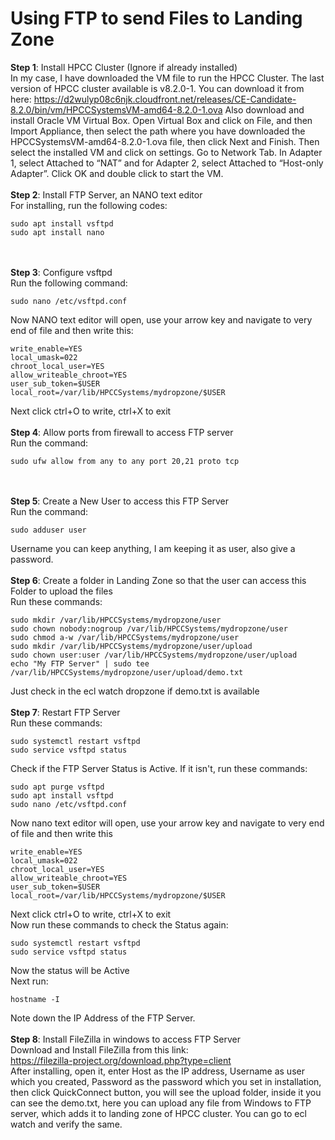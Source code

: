# Using FTP to send Files to Landing Zone

**Step 1**: Install HPCC Cluster (Ignore if already installed)<br>
In my case, I have downloaded the VM file to run the HPCC Cluster. The last version of HPCC cluster available is v8.2.0-1. You can download it from here: https://d2wulyp08c6njk.cloudfront.net/releases/CE-Candidate-8.2.0/bin/vm/HPCCSystemsVM-amd64-8.2.0-1.ova
Also download and install Oracle VM Virtual Box.
Open Virtual Box and click on File, and then Import Appliance, then select the path where you have downloaded the HPCCSystemsVM-amd64-8.2.0-1.ova file, then click Next and Finish.
Then select the installed VM and click on settings. Go to Network Tab. In Adapter 1, select Attached to “NAT” and for Adapter 2, select Attached to “Host-only Adapter”. Click OK and double click to start the VM.
<br><br>
**Step 2**: Install FTP Server, an NANO text editor<br>
For installing, run the following codes:<br>
```
sudo apt install vsftpd
sudo apt install nano
```
<br><br>
**Step 3**: Configure vsftpd<br>
Run the following command:
```
sudo nano /etc/vsftpd.conf
```
Now NANO text editor will open, use your arrow key and navigate to very end of file and then write this:
```
write_enable=YES
local_umask=022
chroot_local_user=YES
allow_writeable_chroot=YES
user_sub_token=$USER
local_root=/var/lib/HPCCSystems/mydropzone/$USER
```
Next click ctrl+O to write, ctrl+X to exit
<br><br>
**Step 4**: Allow ports from firewall to access FTP server<br>
Run the command:
```
sudo ufw allow from any to any port 20,21 proto tcp
```
<br><br>
**Step 5**: Create a New User to access this FTP Server<br>
Run the command:
```
sudo adduser user
```
Username you can keep anything, I am keeping it as user, also give a password.
<br><br>
**Step 6**: Create a folder in Landing Zone so that the user can access this Folder to upload the files<br>
Run these commands:
```
sudo mkdir /var/lib/HPCCSystems/mydropzone/user
sudo chown nobody:nogroup /var/lib/HPCCSystems/mydropzone/user
sudo chmod a-w /var/lib/HPCCSystems/mydropzone/user
sudo mkdir /var/lib/HPCCSystems/mydropzone/user/upload
sudo chown user:user /var/lib/HPCCSystems/mydropzone/user/upload
echo "My FTP Server" | sudo tee /var/lib/HPCCSystems/mydropzone/user/upload/demo.txt
```
Just check in the ecl watch dropzone if demo.txt is available
<br><br>
**Step 7**: Restart FTP Server<br>
Run these commands:
```
sudo systemctl restart vsftpd
sudo service vsftpd status
```
Check if the FTP Server Status is Active. If it isn't, run these commands:
```
sudo apt purge vsftpd
sudo apt install vsftpd
sudo nano /etc/vsftpd.conf
```
Now nano text editor will open, use your arrow key and navigate to very end of file and then write this
```
write_enable=YES
local_umask=022
chroot_local_user=YES
allow_writeable_chroot=YES
user_sub_token=$USER
local_root=/var/lib/HPCCSystems/mydropzone/$USER
```
Next click ctrl+O to write, ctrl+X to exit
<br>
Now run these commands to check the Status again:
```
sudo systemctl restart vsftpd
sudo service vsftpd status
```
Now the status will be Active<br>
Next run:
```
hostname -I
```
Note down the IP Address of the FTP Server.
<br><br>
**Step 8**: Install FileZilla in windows to access FTP Server<br>
Download and Install FileZilla from this link:<br>
https://filezilla-project.org/download.php?type=client
<br>
After installing, open it, enter Host as the IP address, Username as user which you created, Password as the password which you set in installation, then click QuickConnect button, you will see the upload folder, inside it you can see the demo.txt, here you can upload any file from Windows to FTP server, which adds it to landing zone of HPCC cluster. You can go to ecl watch and verify the same.

